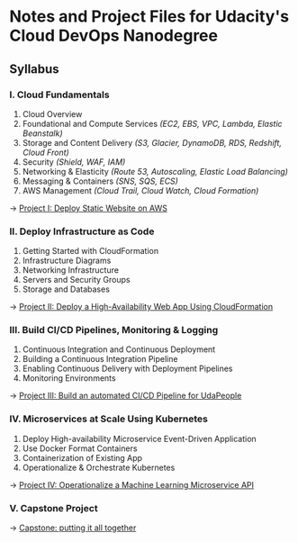 # Notes and Project Files for Udacity's Cloud DevOps Nanodegree

## Syllabus

### I. Cloud Fundamentals

1. Cloud Overview
2. Foundational and Compute Services *(EC2, EBS, VPC, Lambda, Elastic Beanstalk)*
3. Storage and Content Delivery *(S3, Glacier, DynamoDB, RDS, Redshift, Cloud Front)*
4. Security *(Shield, WAF, IAM)*
5. Networking & Elasticity *(Route 53, Autoscaling, Elastic Load Balancing)*
6. Messaging & Containers *(SNS, SQS, ECS)*
7. AWS Management *(Cloud Trail, Cloud Watch, Cloud Formation)*

→ [Project I: Deploy Static Website on AWS](https://github.com/NawfalTachfine/CloudDevOpsNanodegree/tree/master/Project1)

### II. Deploy Infrastructure as Code

1. Getting Started with CloudFormation
2. Infrastructure Diagrams
3. Networking Infrastructure
4. Servers and Security Groups
5. Storage and Databases

→ [Project II: Deploy a High-Availability Web App Using CloudFormation](https://github.com/NawfalTachfine/CloudDevOpsNanodegree/tree/master/Project2)

### III. Build CI/CD Pipelines, Monitoring & Logging

1. Continuous Integration and Continuous Deployment
2. Building a Continuous Integration Pipeline
3. Enabling Continuous Delivery with Deployment Pipelines
4. Monitoring Environments

→ [Project III: Build an automated CI/CD Pipeline for UdaPeople](https://github.com/NawfalTachfine/UdaPeopleCICD)

### IV. Microservices at Scale Using Kubernetes

1. Deploy High-availability Microservice Event-Driven Application
2. Use Docker Format Containers
3. Containerization of Existing App
4. Operationalize & Orchestrate Kubernetes

→ [Project IV: Operationalize a Machine Learning Microservice API](https://github.com/NawfalTachfine/MLMicroservice)

### V. Capstone Project

→ [Capstone: putting it all together](https://github.com/NawfalTachfine/CloudDevOpsNanodegree)
